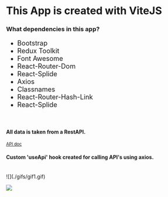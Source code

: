 <h1>This App is created with ViteJS</h1>

<h3>What dependencies in this app?</h3>
<ul style="font-size: 18px;">
  <li>Bootstrap</li>
  <li>Redux Toolkit</li>
  <li>Font Awesome</li>
  <li>React-Router-Dom</li>
  <li>React-Splide</li>
  <li>Axios</li>
  <li>Classnames</li>
  <li>React-Router-Hash-Link</li>
  <li>React-Splide</li>
</ul>
<br>
<h4>All data is taken from a RestAPI.</h4>
<a href="https://github.com/emirbugra/react-api-tutorial/tree/main/docs/api"><small>API doc</small></a>
<h4>Custom 'useApi' hook created for calling API's using axios.</h4>

<br>
![](./gifs/gif1.gif)
<br>

![](./gifs/gif2.gif)
